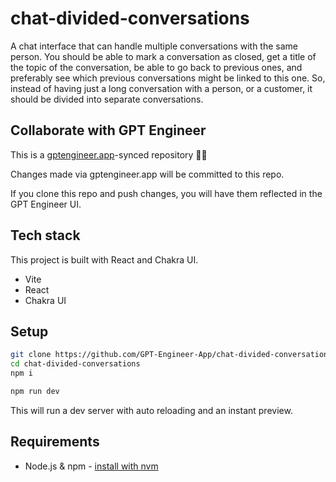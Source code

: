 # chat-divided-conversations

A chat interface that can handle multiple conversations with the same person. You should be able to mark a conversation as closed, get a title of the topic of the conversation, be able to go back to previous ones, and preferably see which previous conversations might be linked to this one. So, instead of having just a long conversation with a person, or a customer, it should be divided into separate conversations. 

## Collaborate with GPT Engineer

This is a [gptengineer.app](https://gptengineer.app)-synced repository 🌟🤖

Changes made via gptengineer.app will be committed to this repo.

If you clone this repo and push changes, you will have them reflected in the GPT Engineer UI.

## Tech stack

This project is built with React and Chakra UI.

- Vite
- React
- Chakra UI

## Setup

```sh
git clone https://github.com/GPT-Engineer-App/chat-divided-conversations.git
cd chat-divided-conversations
npm i
```

```sh
npm run dev
```

This will run a dev server with auto reloading and an instant preview.

## Requirements

- Node.js & npm - [install with nvm](https://github.com/nvm-sh/nvm#installing-and-updating)
